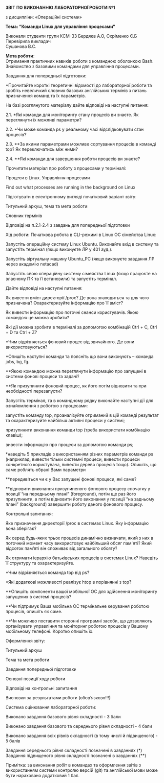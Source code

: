 **ЗВІТ ПО ВИКОНАННЮ ЛАБОРАТОРНОЇ РОБОТИ №1**

з дисципліни: «Операційні системи»

**Тема: “Команди Linux для управління процесами”**

Виконали студенти 
групи КСМ-33 
Бердяєв А.О, Охріменко Є.Б  
Перевірила викладач  
Сушанова В.С. 

**Мета роботи:**  
Отримання практичних навиків роботи з командною оболонкою Bash.  
Знайомство з базовими командами для управління процесами.  




Завдання для попередньої підготовки:

*Прочитайте короткі теоретичні відомості до лабораторної роботи та зробіть невеличкий словник базових англійських термінів з питань призначення команд та їх параметрів.

На базі розглянутого матеріалу дайте відповіді на наступні питання:

2.1. *Які команди для моніторингу стану процесів ви знаєте. Як переглянути їх можливі параметри?

2.2. *Чи може команда ps у реальному часі відслідковувати стан процесів?

2.3. **За якими параметрами можливе сортування процесів в команді top? Як переключатись між ними?

2.4. **Які команди для завершення роботи процесів ви знаєте?  

Прочитати матеріал про роботу з процесами у терміналі:

Процеси в Linux. Управління процесами 

Find out what processes are running in the background on Linux

Підготувати в електронному вигляді початковий варіант звіту:

Титульний аркуш, тема та мета роботи

Словник термінів

Відповіді на п.2.1-2.4 з завдань для попередньої підготовки

Хід роботи:
 Початкова робота в CLI-режимі в Linux ОС сімейства Linux:
 
Запустіть операційну систему Linux Ubuntu. Виконайте вхід в систему та запустіть термінал (якщо виконуєте ЛР у 401 ауд.).

Запустіть віртуальну машину Ubuntu_PC (якщо виконуєте завдання ЛР через академію netacad) 

Запустіть свою операційну систему сімейства Linux (якщо працюєте на власному ПК та її встановили) та запустіть термінал.

Дайте відповіді на наступні питання:

Як вивести вміст директорії /proc? Де вона знаходиться та для чого призначена? Охарактеризуйте інформацію про її вміст?

Як вивести інформацію про поточні сеанси користувачів. Якою командою це можна зробити?

Які дії можна зробити в терміналі за допомогою комбінацій Ctrl + C, Ctrl + D та Ctrl + Z?

*Чим відрізняється фоновий процес від звичайного. Де вони використовуються?

*Опишіть наступні команди та поясніть що вони виконують – команда jobs, bg, fg.

**Якою командою можна переглянути інформацію про запущені в системи фонові процеси та задачі?

**Як призупинити фоновий процес, як його потім відновити та при необхідності перезапусти?

Запустіть термінал, та в командному рядку виконайте наступні дії для ознайомлення з роботою з процесами:

запустіть команду top, проаналізуйте отриманий в цій команді результат та охарактеризуйте найбільш активні процеси у системі;

призупинити виконання команди top (треба використати комбінацію клавіш);

вивести інформацію про процеси за допомогою команди ps;

*наведіть 5 прикладів з використанням різних параметрів команди ps (наприклад, вивести тільки системні процеси, вивести процеси конкретного користувача, вивести дерево процесів тощо). Опишіть, що саме роблять обрані Вами параметри

**передивіться чи є у Вас запущені фонові процеси, які саме?

**відновити виконання призупиненого фонового процесу спочатку у позиції “на передньому плані” (foreground), потім ще раз його призупинити, а потім відновити його виконання у позиції “на задньому плані” (background)
завершити роботу даного фонового процесу.

Контрольні запитання:

Яке призначення директорії /proc в системах Linux. Яку інформацію вона зберігає?

Як серед будь-яких трьох процесів динамічно визначати, який з них в поточний момент часу використовує найбільший обсяг пам'яті? Який відсоток пам’яті він споживає від загального обсягу?

Як отримати ієрархію батьківських процесів в системах Linux? Наведіть її структуру та охарактеризуйте.

*Чим відрізняється команда top від ps?

*Які додаткові можливості реалізує htop в порівнянні з top?

**Опишіть компоненти вашої мобільної ОС для здійснення моніторингу запущених в системі процесів?

**Чи підтримує Ваша мобільна ОС термінальне керування роботою процесів, опишіть як саме.

**Чи можливо поставити сторонні програмні засоби, що дозволяють організувати управління та моніторинг роботою процесів у Вашому мобільному телефоні. Коротко опишіть їх.


Оформлення звіту:

Титульний аркуш

Тема та мета роботи

Завдання попередньої підготовки

Основні позиції ходу роботи

Відповіді на контрольні запитання

Висновки за результатами роботи (обов’язково!!!)

Система оцінювання лабораторної роботи:

Виконано завдання базового рівня складності - 3 бали

Виконано завдання базового та середнього рівня складності - 4 бали 

Виконано завдання всіх рівнів складності (в тому числі й підвищеного) - 5 балів

Завдання середнього рівня складності позначені в завданнях (*)
Завдання підвищеного рівня складності позначені в завданнях (**)

Примітка: за виконання робіт в командах та оформлення звітів з використанням системи контролю версій (git) та англійської мови може бути нараховано додатковий 1 бал.
